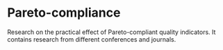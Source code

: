 # Pareto-compliance
Research on the practical effect of Pareto-compliant quality indicators. It contains research from different conferences and journals.

